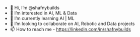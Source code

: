- 👋 Hi, I’m @shafnybuilds
- 👀 I’m interested in AI, ML & Data
- 🌱 I’m currently learning AI | ML
- 💞️ I’m looking to collaborate on AI, Robotic and Data projects
- 📫 How to reach me - https://linkedin.com/in/shafnybuilds

<!---
shafnybuilds/shafnybuilds is a ✨ special ✨ repository because its `README.md` (this file) appears on your GitHub profile.
You can click the Preview link to take a look at your changes.
--->
